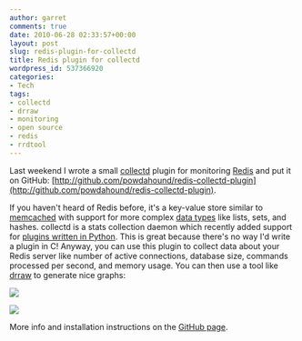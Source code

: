 ```yaml
---
author: garret
comments: true
date: 2010-06-28 02:33:57+00:00
layout: post
slug: redis-plugin-for-collectd
title: Redis plugin for collectd
wordpress_id: 537366920
categories:
- Tech
tags:
- collectd
- drraw
- monitoring
- open source
- redis
- rrdtool
---
```


Last weekend I wrote a small [collectd](http://collectd.org/) plugin for monitoring [Redis](http://code.google.com/p/redis/) and put it on GitHub: [http://github.com/powdahound/redis-collectd-plugin](http://github.com/powdahound/redis-collectd-plugin).

If you haven't heard of Redis before, it's a key-value store similar to [memcached](http://memcached.org/) with support for more complex [data types](http://code.google.com/p/redis/wiki/IntroductionToRedisDataTypes) like lists, sets, and hashes. collectd is a stats collection daemon which recently added support for [plugins written in Python](http://collectd.org/wiki/index.php/Plugin:Python). This is great because there's no way I'd write a plugin in C! Anyway, you can use this plugin to collect data about your Redis server like number of active connections, database size, commands processed per second, and memory usage. You can then use a tool like [drraw](http://web.taranis.org/drraw/) to generate nice graphs:

![](http://github.com/powdahound/redis-collectd-plugin/raw/master/screenshots/graph_memory_used.png)

![](http://github.com/powdahound/redis-collectd-plugin/raw/master/screenshots/graph_commands_per_sec.png)

More info and installation instructions on the [GitHub page](http://github.com/powdahound/redis-collectd-plugin).
